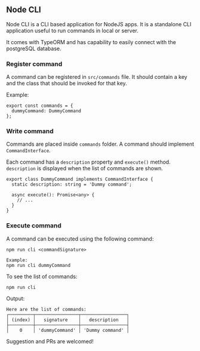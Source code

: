 ## Node CLI

Node CLI is a CLI based application for NodeJS apps. It is a standalone CLI application useful to run commands  in local or server. 

It comes with TypeORM and has capability to easily connect with the postgreSQL database.

### Register command
A command can be registered in `src/commands` file. It should contain a key and the class that should be invoked for that key.

Example:

```
export const commands = {
  dummyCommand: DummyCommand
};
```

### Write command
Commands are placed inside `commands` folder. A command should implement `CommandInterface`.

Each command has a `description` property and `execute()` method. `description` is displayed when the list of commands are shown.

```
export class DummyCommand implements CommandInterface {
  static description: string = 'Dummy command';

  async execute(): Promise<any> {
    // ...
  }
}
```

### Execute command
A command can be executed using the following command:
```
npm run cli <commandSignature>

Example:
npm run cli dummyCommand
```

To see the list of commands:
```
npm run cli
```

Output:
```
Here are the list of commands:
┌─────────┬────────────────┬─────────────────┐
│ (index) │   signature    │   description   │
├─────────┼────────────────┼─────────────────┤
│    0    │ 'dummyCommand' │ 'Dummy command' │

```

Suggestion and PRs are welcomed!
